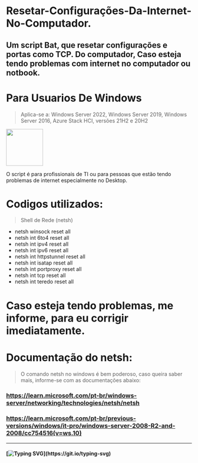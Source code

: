 # Resetar-Configurações-Da-Internet-No-Computador.
## Um script Bat, que resetar configurações e portas como TCP. Do computador, Caso esteja tendo problemas com internet no computador ou notbook.

# Para Usuarios De Windows 
> Aplica-se a: Windows Server 2022, Windows Server 2019, Windows Server 2016, Azure Stack HCI, versões 21H2 e 20H2

<img src="https://media4.giphy.com/media/Mh7v5uRH2DAzGdEG5z/giphy.gif?cid=ecf05e47ecc1lkyimgnkvux5h8afu7hoafyozohfmdtt5rg7&ep=v1_stickers_search&rid=giphy.gif&ct=s" width="100" center=true></img>

O script é para profissionais de TI ou para pessoas que estão tendo problemas de internet especialmente no Desktop.

# Codigos utilizados:
> Shell de Rede (netsh)


<ul>
<li>netsh winsock reset all</li>
<li>netsh int 6to4 reset all</li>
<li>netsh int ipv4 reset all</li>
<li>netsh int ipv6 reset all</li>
<li>netsh int httpstunnel reset all</li>  
<li>netsh int isatap reset all</li>  
<li>netsh int portproxy reset all</li>  
<li>netsh int tcp reset all</li>  
<li>netsh int teredo reset all</li>  
</ul>

# Caso esteja tendo problemas, me informe, para eu corrigir imediatamente.

# Documentação do netsh:

>O comando netsh no windows é bem poderoso, caso queira saber mais, informe-se com as documentações abaixo:

### https://learn.microsoft.com/pt-br/windows-server/networking/technologies/netsh/netsh
### https://learn.microsoft.com/pt-br/previous-versions/windows/it-pro/windows-server-2008-R2-and-2008/cc754516(v=ws.10)
<hr>

#### [![Typing SVG](https://readme-typing-svg.herokuapp.com?font=Fira+Code&pause=1000&color=00F737&width=435&lines=Batchfile.)](https://git.io/typing-svg)
